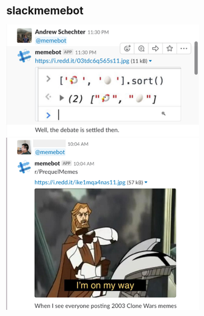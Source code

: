 # slackmemebot

![Screenshot](https://github.com/andrewschechter/slackmemebot/blob/master/readmepicturememebot.png)
![Screenshot](https://github.com/andrewschechter/slackmemebot/blob/master/readmepicturememebot2.png)
